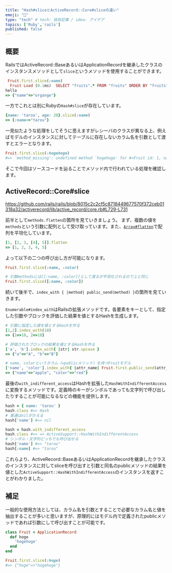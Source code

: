 ```yaml
---
title: "Hash#sliceとActiveRecord::Core#sliceの違い"
emoji: "🦧"
type: "tech" # tech: 技術記事 / idea: アイデア
topics: ['Ruby','rails']
published: false
---
```


## 概要
RailsではActiveRecord::BaseあるいはApplicationRecordを継承したクラスのインスタンスメソッドとして`slice`というメソッドを使用することができます。

```ruby
 Fruit.first.slice(:name)
  Fruit Load (0.1ms)  SELECT "fruits".* FROM "fruits" ORDER BY "fruits"."id" ASC LIMIT ?  [["LIMIT", 1]]
hello                                                                                        
=> {"name"=>"organge"}  
```

一方でこれとは別にRubyの`Hash#slice`が存在しています。

```ruby
{name: 'tarou', age: 20}.slice(:name)
=> {:name=>"tarou"}
```

一見似たような処理をしてそうに思えますがレシーバのクラスが異なる上、例えばモデルのインスタンスに対してテーブルに存在しないカラム名を引数として渡すとエラーとなります。

```ruby
Fruit.first.slice(:hogehoge)
#=> `method_missing': undefined method `hogehoge' for #<Fruit id: 1, name: nil, color: "red", created_at: "2022-09-05 10:15:41.670542000 +0000", updated_at: "2022-09-05 10:15:41.670542000 +0000"> (NoMethodError)
```

そこで今回はソースコードを辿ることでメソッド内で行われている処理を確認します。

## ActiveRecord::Core#slice

https://github.com/rails/rails/blob/8015c2c2cf5c8718449677570f372ceb01318a32/activerecord/lib/active_record/core.rb#L729-L731

前半として`methods.flatten`の箇所を見ていきましょう。
まず、複数の値を`methods`という引数に配列として受け取っています。また、[`Array#flatten`](https://docs.ruby-lang.org/ja/latest/method/Array/i/flatten.html)で配列を平坦化しています。

```ruby
[1, [2, 3, [4], 5]].flatten
=> [1, 2, 3, 4, 5]
```

よって以下の二つの呼び出し方が可能になります。

```ruby
Fruit.first.slice(:name, :color)

# 引数methodsには[[:name, :color]]として渡るが平坦化されるので上と同じ
Fruit.first.slice([:name, :color])
```

続いて後半で、`index_with { |method| public_send(method) }`の箇所を見ていきます。

`Enumerable#index_with`はRailsの拡張メソッドです。各要素をキーとして、指定した引数やブロックを評価した結果を値とするHashを生成します。

```ruby
# 引数に指定した値を値とするHashを作る
[1,2].index_with(10)
=> {1=>10, 2=>10}

# 評価されたブロックの結果を値とするHashを作る
['a', 'b'].index_with{ |str| str.upcase }
=> {"a"=>"A", "b"=>"B"}

# name, colorというカラム（=publicメソッド）を持つFruitモデル
['name', 'color'].index_with{ |attr_name| Fruit.first.public_send(attr_name) }
=> {"name"=>"apple", "color"=>"red"}
```

最後の`with_indifferent_access`はHashを拡張した`HashWithIndifferentAccess`に変換するメソッドです。定義時のキーがシンボルであっても文字列で呼び出したりすることが可能になるなどの機能を提供します。

```ruby
hash = { name: 'tarou' }
hash.class #=> Hash
# 普通はnilがかえる
hash['name'] #=> nil

hash = hash.with_indifferent_access
hash.class #=> => ActiveSupport::HashWithIndifferentAccess
# シンボル・文字列どっちでも呼び出せる
hash['name'] #=> "tarou"
hash[:name] #=> "tarou"
```

これらより、ActiveRecord::BaseあるいはApplicationRecordを継承したクラスのインスタンスに対してsliceを呼び出すと引数と同名のpublicメソッドの結果を値とした`ActiveSupport::HashWithIndifferentAccess`のインスタンスを返すことがわかりました。

## 補足
一般的な使用方法としては、カラム名を引数とすることで必要なカラム名と値を抽出することが多いと思いますが、原理的にはモデル内で定義されたpublicメソッドであれば引数にして呼び出すことが可能です。

```ruby
class Fruit < ApplicationRecord
  def hoge
    'hogehoge'
  end
end

Fruit.first.slice(:hoge)
#=> {"hoge"=>"hogehoge"}
```

